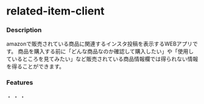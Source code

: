 # related-item-client
### Description
amazonで販売されている商品に関連するインスタ投稿を表示するWEBアプリです。
商品を購入する前に「どんな商品なのか確認して購入したい」や「使用しているところを見てみたい」など販売されている商品情報欄では得られない情報を得ることができます。

### Features
・
・
・

